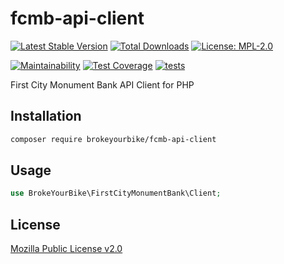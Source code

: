 # fcmb-api-client

[![Latest Stable Version](https://img.shields.io/github/v/release/brokeyourbike/fcmb-api-client-php)](https://github.com/brokeyourbike/fcmb-api-client-php/releases)
[![Total Downloads](https://poser.pugx.org/brokeyourbike/fcmb-api-client/downloads)](https://packagist.org/packages/brokeyourbike/fcmb-api-client)
[![License: MPL-2.0](https://img.shields.io/badge/license-MPL--2.0-purple.svg)](https://github.com/brokeyourbike/fcmb-api-client-php/blob/main/LICENSE)

[![Maintainability](https://api.codeclimate.com/v1/badges/d38ab570bbbdbe2ac34e/maintainability)](https://codeclimate.com/github/brokeyourbike/fcmb-api-client-php/maintainability)
[![Test Coverage](https://api.codeclimate.com/v1/badges/d38ab570bbbdbe2ac34e/test_coverage)](https://codeclimate.com/github/brokeyourbike/fcmb-api-client-php/test_coverage)
[![tests](https://github.com/brokeyourbike/fcmb-api-client-php/actions/workflows/tests.yml/badge.svg)](https://github.com/brokeyourbike/fcmb-api-client-php/actions/workflows/tests.yml)

First City Monument Bank API Client for PHP

## Installation

```bash
composer require brokeyourbike/fcmb-api-client
```

## Usage

```php
use BrokeYourBike\FirstCityMonumentBank\Client;
```

## License
[Mozilla Public License v2.0](https://github.com/brokeyourbike/fcmb-api-client-php/blob/main/LICENSE)
